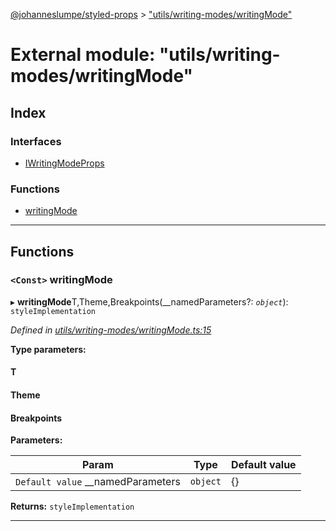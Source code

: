 [@johanneslumpe/styled-props](../README.md) > ["utils/writing-modes/writingMode"](../modules/_utils_writing_modes_writingmode_.md)

# External module: "utils/writing-modes/writingMode"

## Index

### Interfaces

* [IWritingModeProps](../interfaces/_utils_writing_modes_writingmode_.iwritingmodeprops.md)

### Functions

* [writingMode](_utils_writing_modes_writingmode_.md#writingmode)

---

## Functions

<a id="writingmode"></a>

### `<Const>` writingMode

▸ **writingMode**T,Theme,Breakpoints(__namedParameters?: *`object`*): `styleImplementation`

*Defined in [utils/writing-modes/writingMode.ts:15](https://github.com/johanneslumpe/styled-props/blob/3abf398/src/utils/writing-modes/writingMode.ts#L15)*

**Type parameters:**

#### T 
#### Theme 
#### Breakpoints 
**Parameters:**

| Param | Type | Default value |
| ------ | ------ | ------ |
| `Default value` __namedParameters | `object` |  {} |

**Returns:** `styleImplementation`

___

